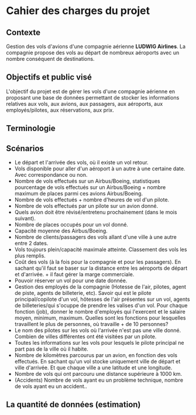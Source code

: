 # Cahier des charges du projet

## Contexte

Gestion des vols d'avions d'une compagnie aérienne **LUDWIG Airlines**. La compagnie propose des vols au départ de nombreux aéroports avec un nombre conséquent de destinations.

## Objectifs et public visé

L'objectif du projet est de gérer les vols d'une compagnie aérienne en proposant une base de données permettant de stocker les informations relatives aux vols, aux avions, aux passagers, aux aéroports, aux employés/pilotes, aux réservations, aux prix.

## Terminologie

## Scénarios

- Le départ et l'arrivée des vols, où il existe un vol retour.
- Vols disponible pour aller d'un aéroport à un autre à une certaine date. Avec correspondance ou non.
- Nombre de vols effectués sur un Airbus/Boeing, statistiques pourcentage de vols effectués sur un Airbus/Boeing + nombre maximum de places parmi ces avions Airbus/Boeing.
- Nombre de vols effectués + nombre d'heures de vol d'un pilote.
- Nombre de vols effectués par un pilote sur un avion donné.
- Quels avion doit être révisé/entretenu prochainement (dans le mois suivant).
- Nombre de places occupés pour un vol donné.
- Capacité moyenne des Airbus/Boeing.
- Nombre de clients/passagers des vols allant d'une ville à une autre entre 2 dates.
- Vols toujours plein/capacité maximale atteinte. Classement des vols les plus remplis.
- Coût des vols (à la fois pour la compagnie et pour les passagers). En sachant qu'il faut se baser sur la distance entre les aéroports de départ et d'arrivée. + il faut gérer la marge commerciale.
- Pouvoir réserver un vol pour une date donnée.
- Gestion des employés de la compagnie (Hotesse de l'air, pilotes, agent de piste, agents de billeterie, etc). Savoir qui est le pilote principal/copilote d'un vol, hôtesses de l'air présentes sur un vol, agents de billeteries/qui s'ocuppe de prendre les valises d'un vol. Pour chaque fonction (job), donner le nombre d'employés qui l'exercent et le salaire moyen, minimum, maximum. Quelles sont les fonctions pour lesquelles travaillent le plus de personnes, où travaille + de 10 personnes?
- Le nom des pilotes sur les vols où l'arrivée n'est pas une ville donné. Combien de villes différentes ont été visitées par un pilote.
- Toutes les informations sur les vols pour lesquels le pilote principal ne part pas de la ville où il habite.
- Nombre de kilomètres parcourus par un avion, en fonction des vols effectués. En sachant qu'un vol stocke uniquement ville de départ et ville d'arrivée. Et que chaque ville a une latitude et une longitude.
- Nombre de vols qui ont parcouru une distance supérieure à 1000 km.
- (Accidents) Nombre de vols ayant eu un problème technique, nombre de vols ayant eu un accident..

## La quantité de données (estimation)
